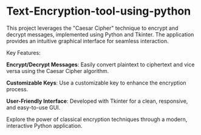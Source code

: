 # Text-Encryption-tool-using-python
This project leverages the "Caesar Cipher" technique to encrypt and decrypt messages, implemented using Python and Tkinter. The application provides an intuitive graphical interface for seamless interaction.

Key Features:

**Encrypt/Decrypt Messages**: Easily convert plaintext to ciphertext and vice versa using the Caesar Cipher algorithm.

**Customizable Keys**: Use a customizable key to enhance the encryption process.

**User-Friendly Interface**: Developed with Tkinter for a clean, responsive, and easy-to-use GUI.

Explore the power of classical encryption techniques through a modern, interactive Python application.
